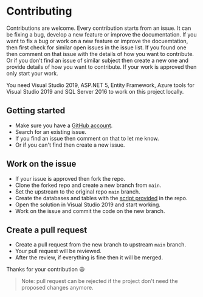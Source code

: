 # Contributing

Contributions are welcome. Every contribution starts from an issue. It can be fixing a bug, 
develop a new feature or improve the documentation. If you want to fix a bug or work on a new 
feature or improve the docuemtation, then first check for similar open issues in the issue list. If 
you found one then comment on that issue with the details of how you want to contribute. Or if 
you don't find an issue of similar subject then create a new one and provide details of how you 
want to contribute. If your work is approved then only start your work.

You need Visual Studio 2019, ASP.NET 5, Entity Framework, Azure tools for Visual Studio 2019 and 
SQL Server 2016 to work on this project locally.

## Getting started

- Make sure you have a [GitHub account](https://github.com/signup/free).
- Search for an existing issue.
- If you find an issue then comment on that to let me know.
- Or if you can't find then create a new issue.

## Work on the issue

- If your issue is approved then fork the repo.
- Clone the forked repo and create a new branch from `main`.
- Set the upstream to the original repo `main` branch.
- Create the databases and tables with the 
[script provided](https://github.com/Arnab-Developer/MedicalSystem/tree/main/DatabaseScripts) in the repo.
- Open the solution in Visual Studio 2019 and start working.
- Work on the issue and commit the code on the new branch.

## Create a pull request

- Create a pull request from the new branch to upstream `main` branch.
- Your pull request will be reviewed.
- After the review, if everything is fine then it will be merged.

Thanks for your contribution :smiley:

> Note: pull request can be rejected if the project don't need the proposed changes anymore.
